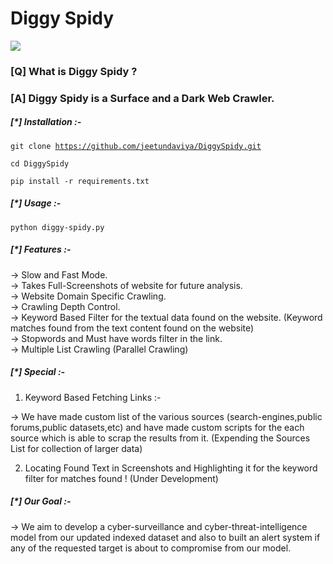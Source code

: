 <h1><b>Diggy Spidy</b></h1>
<img src="https://user-images.githubusercontent.com/56348104/190194186-f85ea513-227c-424f-9ee6-47f649b33595.png">
<h3><b>[Q] What is Diggy Spidy ?</b></h3>

<h3><b>[A] Diggy Spidy is a Surface and a Dark Web Crawler.</b></h3>

<h5><b>[*] Installation :-</b></h5>

<code>git clone https://github.com/jeetundaviya/DiggySpidy.git</code>

<code>cd DiggySpidy</code>

<code>pip install -r requirements.txt</code>


<h5><b>[*] Usage :-</b></h5>

<code>python diggy-spidy.py</code>

<h5><b>[*] Features :-</b></h5>

-> Slow and Fast Mode.<br>
-> Takes Full-Screenshots of website for future analysis.<br>
-> Website Domain Specific Crawling.<br>
-> Crawling Depth Control.<br>
-> Keyword Based Filter for the textual data found on the website. (Keyword matches found from the text content found on the website)<br>
-> Stopwords and Must have words filter in the link.<br>
-> Multiple List Crawling (Parallel Crawling)<br>

<h5><b>[*] Special :-</b></h5>

1) Keyword Based Fetching Links :-

-> We have made custom list of the various sources (search-engines,public forums,public datasets,etc) and have made custom scripts for the each source which is able to scrap the results from it. (Expending the Sources List for collection of larger data)

2) Locating Found Text in Screenshots and Highlighting it for the keyword filter for matches found ! (Under Development)
	
<h5><b>[*] Our Goal :-</b></h5>

-> We aim to develop a cyber-surveillance and cyber-threat-intelligence model from our updated indexed dataset and also to built an alert system if any of the requested target is about to compromise from our model.
